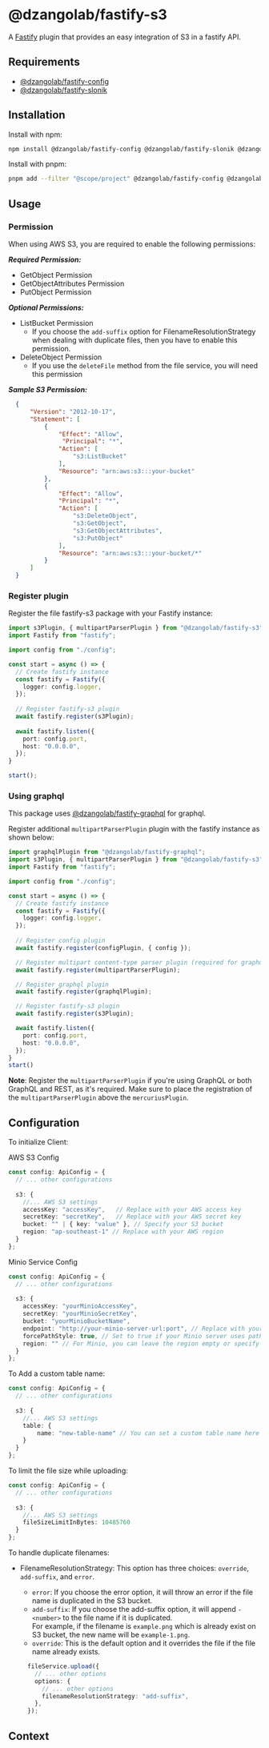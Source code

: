 # @dzangolab/fastify-s3

A [Fastify](https://github.com/fastify/fastify) plugin that provides an easy integration of S3 in a fastify API.

## Requirements

* [@dzangolab/fastify-config](../config/)
* [@dzangolab/fastify-slonik](../slonik/)

## Installation

Install with npm:

```bash
npm install @dzangolab/fastify-config @dzangolab/fastify-slonik @dzangolab/fastify-s3
```

Install with pnpm:

```bash
pnpm add --filter "@scope/project" @dzangolab/fastify-config @dzangolab/fastify-slonik @dzangolab/fastify-s3
```

## Usage

### Permission

When using AWS S3, you are required to enable the following permissions:

***Required Permission:***

- GetObject Permission
- GetObjectAttributes Permission
- PutObject Permission

***Optional Permissions:***

- ListBucket Permission
  - If you choose the `add-suffix` option for FilenameResolutionStrategy when dealing with duplicate files, then you have to enable this permission.
- DeleteObject Permission
  - If you use the `deleteFile` method from the file service, you will need this permission


***Sample S3 Permission:***

```json
  {
      "Version": "2012-10-17",
      "Statement": [
          {
              "Effect": "Allow",
               "Principal": "*",
              "Action": [
                  "s3:ListBucket"
              ],
              "Resource": "arn:aws:s3:::your-bucket"
          },
          {
              "Effect": "Allow",
              "Principal": "*",
              "Action": [
                  "s3:DeleteObject",
                  "s3:GetObject",
                  "s3:GetObjectAttributes",
                  "s3:PutObject"
              ],
              "Resource": "arn:aws:s3:::your-bucket/*"
          }
      ]
  }
```

### Register plugin

Register the file fastify-s3 package with your Fastify instance:

```typescript
import s3Plugin, { multipartParserPlugin } from "@dzangolab/fastify-s3";
import Fastify from "fastify";

import config from "./config";

const start = async () => {
  // Create fastify instance
  const fastify = Fastify({
    logger: config.logger,
  });
  
  // Register fastify-s3 plugin
  await fastify.register(s3Plugin);
  
  await fastify.listen({
    port: config.port,
    host: "0.0.0.0",
  });
}

start();
```

### Using graphql

This package uses [@dzangolab/fastify-graphql](../graphql/) for graphql.

Register additional `multipartParserPlugin` plugin with the fastify instance as shown below:

```typescript
import graphqlPlugin from "@dzangolab/fastify-graphql";
import s3Plugin, { multipartParserPlugin } from "@dzangolab/fastify-s3";
import Fastify from "fastify";

import config from "./config";

const start = async () => {
  // Create fastify instance
  const fastify = Fastify({
    logger: config.logger,
  });
  
  // Register config plugin
  await fastify.register(configPlugin, { config });

  // Register multipart content-type parser plugin (required for graphql file upload or if using both graphql and rest file upload)
  await fastify.register(multipartParserPlugin);

  // Register graphql plugin
  await fastify.register(graphqlPlugin);

  // Register fastify-s3 plugin
  await fastify.register(s3Plugin);

  await fastify.listen({
    port: config.port,
    host: "0.0.0.0",
  });
}
start()
```

**Note**: Register the `multipartParserPlugin` if you're using GraphQL or both GraphQL and REST, as it's required. Make sure to place the registration of the `multipartParserPlugin` above the `mercuriusPlugin`.

## Configuration

To initialize Client:

AWS S3 Config

```typescript
const config: ApiConfig = {
  // ... other configurations
  
  s3: {
    //... AWS S3 settings
    accessKey: "accessKey",   // Replace with your AWS access key
    secretKey: "secretKey",   // Replace with your AWS secret key
    bucket: "" | { key: "value" }, // Specify your S3 bucket
    region: "ap-southeast-1" // Replace with your AWS region
  }
};
```

Minio Service Config

```typescript
const config: ApiConfig = {
  // ... other configurations
  
  s3: {
    accessKey: "yourMinioAccessKey",
    secretKey: "yourMinioSecretKey",
    bucket: "yourMinioBucketName",
    endpoint: "http://your-minio-server-url:port", // Replace with your Minio server URL
    forcePathStyle: true, // Set to true if your Minio server uses path-style URLs
    region: "" // For Minio, you can leave the region empty or specify it based on your setup
  }
};

```

To Add a custom table name:

```typescript
const config: ApiConfig = {
  // ... other configurations
  
  s3: {
    //... AWS S3 settings
    table: {
        name: "new-table-name" // You can set a custom table name here (default: "files")
    }
  }
};

```

To limit the file size while uploading:

```typescript
const config: ApiConfig = {
  // ... other configurations
  
  s3: {
    //... AWS S3 settings
    fileSizeLimitInBytes: 10485760
  }
};

```

To handle duplicate filenames:

- FilenameResolutionStrategy: This option has three choices: `override`, `add-suffix`, and `error`.
  - `error`: If you choose the error option, it will throw an error if the file name is duplicated in the S3 bucket.
  - `add-suffix`: If you choose the add-suffix option, it will append `-<number>` to the file name if it is duplicated.<br>For example, if the filename is `example.png` which is already exist on S3 bucket, the new name will be `example-1.png`.
  - `override`: This is the default option and it overrides the file if the file name already exists.

  ```typescript
    fileService.upload({
      // ... other options
      options: {
        // ... other options
        filenameResolutionStrategy: "add-suffix",
      },
    });
  ```

## Context
